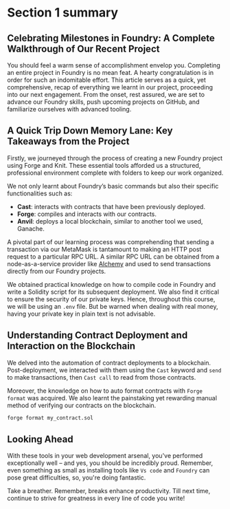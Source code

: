 # Section 1 summary

## Celebrating Milestones in Foundry: A Complete Walkthrough of Our Recent Project

You should feel a warm sense of accomplishment envelop you. Completing an entire project in Foundry is no mean feat. A hearty congratulation is in order for such an indomitable effort. This article serves as a quick, yet comprehensive, recap of everything we learnt in our project, proceeding into our next engagement. From the onset, rest assured, we are set to advance our Foundry skills, push upcoming projects on GitHub, and familiarize ourselves with advanced tooling.

## A Quick Trip Down Memory Lane: Key Takeaways from the Project

Firstly, we journeyed through the process of creating a new Foundry project using Forge and Knit. These essential tools afforded us a structured, professional environment complete with folders to keep our work organized.

We not only learnt about Foundry’s basic commands but also their specific functionalities such as:

- **Cast**: interacts with contracts that have been previously deployed.
- **Forge**: compiles and interacts with our contracts.
- **Anvil**: deploys a local blockchain, similar to another tool we used, Ganache.

A pivotal part of our learning process was comprehending that sending a transaction via our MetaMask is tantamount to making an HTTP post request to a particular RPC URL. A similar RPC URL can be obtained from a node-as-a-service provider like [Alchemy](https://www.alchemyapi.io/) and used to send transactions directly from our Foundry projects.

We obtained practical knowledge on how to compile code in Foundry and write a Solidity script for its subsequent deployment. We also find it critical to ensure the security of our private keys. Hence, throughout this course, we will be using an `.env` file. But be warned when dealing with real money, having your private key in plain text is not advisable.

## Understanding Contract Deployment and Interaction on the Blockchain

We delved into the automation of contract deployments to a blockchain. Post-deployment, we interacted with them using the `Cast` keyword and `send` to make transactions, then `Cast call` to read from those contracts.

Moreover, the knowledge on how to auto format contracts with `Forge format` was acquired. We also learnt the painstaking yet rewarding manual method of verifying our contracts on the blockchain.

```bash
forge format my_contract.sol
```

## Looking Ahead

With these tools in your web development arsenal, you've performed exceptionally well – and yes, you should be incredibly proud. Remember, even something as small as installing tools like `Vs code` and `Foundry` can pose great difficulties, so, you're doing fantastic.

Take a breather. Remember, breaks enhance productivity. Till next time, continue to strive for greatness in every line of code you write!
